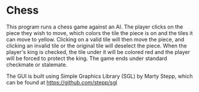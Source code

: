 # Chess
This program runs a chess game against an AI. The player clicks on the piece they wish to move, which colors the tile the piece is on and the tiles it can move to yellow. Clicking on a valid tile will then move the piece, and clicking an invalid tile or the original tile will deselect the piece. When the player's king is checked, the tile under it will be colored red and the player will be forced to protect the king. The game ends under standard checkmate or stalemate.

The GUI is built using Simple Graphics Library (SGL) by Marty Stepp, which can be found at https://github.com/stepp/sgl
